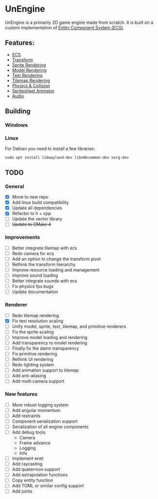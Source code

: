 # UnEngine

UnEngine is a primarily 2D game engine made from scratch. 
It is built on a custom implementation of [Entity Component System (ECS)](doc/ECS%20Reference.md).

## Features:
- [ECS](doc/ECS%20Reference.md)
- [Transform](doc/Transform%20Reference.md)
- [Sprite Rendering](doc/Sprite%20Reference.md)
- [Model Rendering](todo)
- [Text Rendering](doc/TextRender%20Reference.md)
- [Tilemap Rendering](doc/Tiled%20Reference.md)
- [Physics & Collision](doc/Physics%20Reference.md)
- [Spritesheet Animator](doc/Sprite%20Reference.md)
- [Audio](doc/Audio%20Reference.md)

## Building
### Windows
### Linux
For Debian you need to install a few libraries:

```sudo apt install libwayland-dev libxkbcommon-dev xorg-dev```

## TODO
### General
- [x] Move to new repo
- [x] Add linux build compatibility
- [x] Update all dependencies
- [x] Refactor to h + cpp
- [ ] Update the vector library
- [ ] ~~Update to CMake 4~~
### Improvements
- [ ] Better integrate tilemap with ecs
- [ ] Redo camera for ecs
- [ ] Add an option to change the transform pivot
- [ ] Rethink the transform hierarchy
- [ ] Improve resource loading and management
- [ ] Improve sound loading
- [ ] Better integrate sounds with ecs
- [ ] Fix physics fps bugs
- [ ] Update documentation
### Renderer
- [ ] Redo tilemap rendering
- [x] Fix text resolution scaling
- [ ] Unify model, sprite, text, tilemap, and primitive renderers
- [ ] Fix the sprite scaling
- [ ] Improve model loading and rendering
- [ ] Add transparency to model rendering
- [ ] Finally fix the damn transparency
- [ ] Fix primitive rendering
- [ ] Rethink UI rendering
- [ ] Redo lighting system
- [ ] Add animation support to tilemap
- [ ] Add anti-aliasing
- [ ] Add multi camera support
### New features
- [ ] More robust logging system
- [ ] Add angular momentum
- [ ] Add restraints
- [ ] Component serialization support
- [ ] Serialization of all engine components
- [ ] Add debug tools
  - Camera
  - Frame advance
  - Logging
  - Info
- [ ] Implement enet
- [ ] Add raycasting
- [ ] Add quaternion support
- [ ] Add extrapolation functions
- [ ] Copy entity function
- [ ] Add TOML or similar config support
- [ ] Add joints
